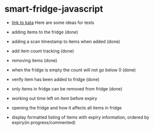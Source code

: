 # smart-fridge-javascript

- [link to kata](https://katalyst.codurance.com/smart-fridge)
  Here are some ideas for tests

- adding items to the fridge (done)
- adding a scan timestamp to items when added (done)
- add item count tracking (done)
- removing items (done)
- when the fridge is empty the count will not go below 0 (done)
- verify item has been added to fridge (done)
- only items in fridge can be removed from fridge (done)
- working out time left on item before expiry
- opening the fridge and how it affects all items in fridge
- display formatted listing of items with expiry information, ordered by expiry(in progress/commented)
